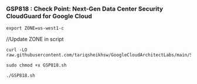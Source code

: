 ### GSP818 :  Check Point: Next-Gen Data Center Security CloudGuard for Google Cloud 

```
export ZONE=us-west1-c
```

//Update ZONE in script
```
curl -LO raw.githubusercontent.com/tariqsheikhsw/GoogleCloudArchitectLabs/main/Solutions/GSP818.sh

sudo chmod +x GSP818.sh

./GSP818.sh
```
